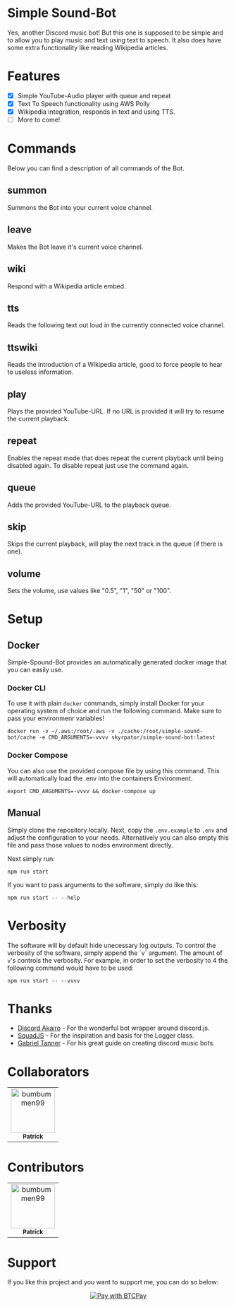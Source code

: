 # Simple Sound-Bot
Yes, another Discord music bot! But this one is supposed to be simple and to allow you to play music and text using text to speech. It also does have some extra functionality like reading Wikipedia articles.

# Features
- [x] Simple YouTube-Audio player with queue and repeat
- [x] Text To Speech functionality using AWS Polly
- [x] Wikipedia integration, responds in text and using TTS.
- [ ] More to come!

# Commands
Below you can find a description of all commands of the Bot.

## summon
Summons the Bot into your current voice channel.

## leave
Makes the Bot leave it's current voice channel.

## wiki
Respond with a Wikipedia article embed.

## tts
Reads the following text out loud in the currently connected voice channel.

## ttswiki
Reads the introduction of a Wikipedia article, good to force people to hear to useless information.

## play <YouTube-URL>
Plays the provided YouTube-URL. If no URL is provided it will try to resume the current playback.

## repeat
Enables the repeat mode that does repeat the current playback until being disabled again. To disable repeat just use the command again.

## queue <YouTube-URL>
Adds the provided YouTube-URL to the playback queue.

## skip
Skips the current playback, will play the next track in the queue (if there is one).

## volume
Sets the volume, use values like "0.5", "1", "50" or "100".

# Setup

## Docker
Simple-Spound-Bot provides an automatically generated docker image that you can easily use.

### Docker CLI
To use it with plain `docker` commands, simply install Docker for your operating system of choice and run the following command. Make sure to pass your environmenr variables!
```
docker run -v ~/.aws:/root/.aws -v ./cache:/root/simple-sound-bot/cache -e CMD_ARGUMENTS=-vvvv skyrpator/simple-sound-bot:latest
```
### Docker Compose
You can also use the provided compose file by using this command. This will automatically load the .env into the containers Environment.
```
export CMD_ARGUMENTS=-vvvv && docker-compose up
```

## Manual
Simply clone the repository locally. Next, copy the `.env.example` to `.env` and adjust the configuration to your needs. Alternatively you can also empty this file and pass those values to nodes environment directly.

Next simply run:
```
npm run start
```

If you want to pass arguments to the software, simply do like this:
```
npm run start -- --help
```

# Verbosity
The software will by default hide unecessary log outputs. To control the verbosity of the software, simply append the ´v´ argument. The amount of `v`'s controls the verbosity. For example, in order to set the verbosity to 4 the following command would have to be used:
```
npm run start -- --vvvv
```

# Thanks
- [Discord Akairo](https://github.com/discord-akairo/discord-akairo) - For the wonderful bot wrapper around discord.js.
- [SquadJS](https://github.com/Thomas-Smyth/SquadJS) - For the inspiration and basis for the Logger class.
- [Gabriel Tanner](https://gabrieltanner.org/) - For his great guide on creating discord music bots.

# Collaborators

<!-- readme: collaborators -start -->
<table>
<tr>
    <td align="center">
        <a href="https://github.com/bumbummen99">
            <img src="https://avatars.githubusercontent.com/u/4533331?v=4" width="100;" alt="bumbummen99"/>
            <br />
            <sub><b>Patrick</b></sub>
        </a>
    </td></tr>
</table>
<!-- readme: collaborators -end -->

# Contributors

<!-- readme: contributors -start -->
<table>
<tr>
    <td align="center">
        <a href="https://github.com/bumbummen99">
            <img src="https://avatars.githubusercontent.com/u/4533331?v=4" width="100;" alt="bumbummen99"/>
            <br />
            <sub><b>Patrick</b></sub>
        </a>
    </td></tr>
</table>
<!-- readme: contributors -end -->

# Support
If you like this project and you want to support me, you can do so below:

<p align="center">
    <a href="https://btcpay.sendcrypto.eu/api/v1/invoices?storeId=D7Ej1qPs95JsBtBqPQYcVFwRXqAuVqECu4QWsyNQGQSj&price=10&currency=EUR">
        <img alt="Pay with BTCPay" src="https://btcpay.sendcrypto.eu/img/paybutton/pay.svg">
    </a>
</p>